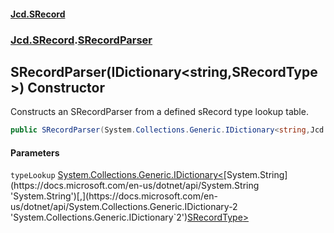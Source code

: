 #### [Jcd.SRecord](index.md 'index')
### [Jcd.SRecord](Jcd.SRecord.md 'Jcd.SRecord').[SRecordParser](Jcd.SRecord.SRecordParser.md 'Jcd.SRecord.SRecordParser')

## SRecordParser(IDictionary<string,SRecordType>) Constructor

Constructs an SRecordParser from a defined sRecord type lookup table.

```csharp
public SRecordParser(System.Collections.Generic.IDictionary<string,Jcd.SRecord.SRecordType> typeLookup);
```
#### Parameters

<a name='Jcd.SRecord.SRecordParser.SRecordParser(System.Collections.Generic.IDictionary_string,Jcd.SRecord.SRecordType_).typeLookup'></a>

`typeLookup` [System.Collections.Generic.IDictionary&lt;](https://docs.microsoft.com/en-us/dotnet/api/System.Collections.Generic.IDictionary-2 'System.Collections.Generic.IDictionary`2')[System.String](https://docs.microsoft.com/en-us/dotnet/api/System.String 'System.String')[,](https://docs.microsoft.com/en-us/dotnet/api/System.Collections.Generic.IDictionary-2 'System.Collections.Generic.IDictionary`2')[SRecordType](Jcd.SRecord.SRecordType.md 'Jcd.SRecord.SRecordType')[&gt;](https://docs.microsoft.com/en-us/dotnet/api/System.Collections.Generic.IDictionary-2 'System.Collections.Generic.IDictionary`2')